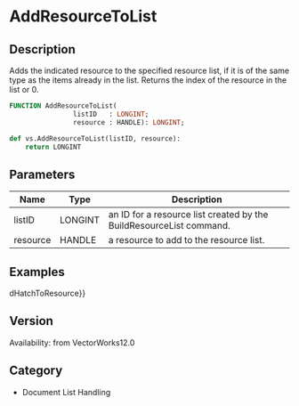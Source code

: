 # AddResourceToList

## Description
Adds the indicated resource to the specified resource list, if it is of the same type as the items already in the list.  Returns the index of the resource in the list or 0.

```pascal
FUNCTION AddResourceToList(
				listID   : LONGINT;
				resource : HANDLE): LONGINT;
```

```python
def vs.AddResourceToList(listID, resource):
    return LONGINT
```

## Parameters
|Name|Type|Description|
|---|---|---|
|listID|LONGINT|an ID for a resource list created by the BuildResourceList command.|
|resource|HANDLE|a resource to add to the resource list.|

## Examples
dHatchToResource}}

## Version
Availability: from VectorWorks12.0

## Category
* Document List Handling

